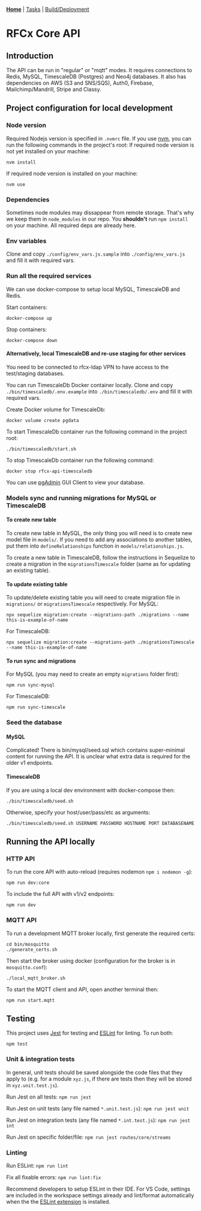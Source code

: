 **[Home](README.md)** | [Tasks](tasks/README.md) | [Build/Deployment](build/README.md)

# RFCx Core API

## Introduction

The API can be run in "regular" or "mqtt" modes. It requires connections to Redis, MySQL, TimescaleDB (Postgres) and Neo4j databases. It also has dependencies on AWS (S3 and SNS/SQS), Auth0, Firebase, Mailchimp/Mandrill, Stripe and Classy.

## Project configuration for local development

### Node version
Required Nodejs version is specified in `.nvmrc` file. If you use [nvm](https://github.com/nvm-sh/nvm), you can run the following commands in the project's root:
If required node version is not yet installed on your machine:
```
nvm install
```
If required node version is installed on your machine:
```
nvm use
```

### Dependencies
Sometimes node modules may dissappear from remote storage. That's why we keep them in `node_modules` in our repo. You **shouldn't** run `npm install` on your machine. All required deps are already here.

### Env variables
Clone and copy `./config/env_vars.js.sample` into `./config/env_vars.js` and fill it with required vars. 

### Run all the required services

We can use docker-compose to setup local MySQL, TimescaleDB and Redis.

Start containers:
```
docker-compose up
```

Stop containers:
```
docker-compose down
```

#### Alternatively, local TimescaleDB and re-use staging for other services

You need to be connected to rfcx-ldap VPN to have access to the test/staging databases.

You can run TimescaleDb Docker container locally.
Clone and copy `./bin/timescaledb/.env.example` into `./bin/timescaledb/.env` and fill it with required vars.

Create Docker volume for TimescaleDb:
```
docker volume create pgdata
```

To start TimescaleDb container run the following command in the project root:
```
./bin/timescaledb/start.sh
```

To stop TimescaleDb container run the following command:
```
docker stop rfcx-api-timescaledb
```

You can use [pgAdmin](https://www.pgadmin.org/download/) GUI Client to view your database.


### Models sync and running migrations for MySQL or TimescaleDB

#### To create new table
To create new table in MySQL, the only thing you will need is to create new model file in `models/`.
If you need to add any associations to another tables, put them into `defineRelationships` function in `models/relationships.js`.

To create a new table in TimescaleDB, follow the instructions in Sequelize to create a migration in the `migrationsTimescale` folder (same as for updating an existing table).

#### To update existing table
To update/delete existing table you will need to create migration file in `migrations/` or `migrationsTimescale` respectively.
For MySQL:
```
npx sequelize migration:create --migrations-path ./migrations --name this-is-example-of-name
```
For TimescaleDB:
```
npx sequelize migration:create --migrations-path ./migrationsTimescale --name this-is-example-of-name
```

#### To run sync and migrations

For MySQL (you may need to create an empty `migrations` folder first):

```
npm run sync-mysql
```

For TimescaleDB:
```
npm run sync-timescale
```

### Seed the database

#### MySQL

Complicated! There is bin/mysql/seed.sql which contains super-minimal content for running the API. It is unclear what extra data is required for the older v1 endpoints.

#### TimescaleDB

If you are using a local dev environment with docker-compose then:

```
./bin/timescaledb/seed.sh
```

Otherwise, specify your host/user/pass/etc as arguments:

```
./bin/timescaledb/seed.sh USERNAME PASSWORD HOSTNAME PORT DATABASENAME
```


## Running the API locally

### HTTP API

To run the core API with auto-reload (requires nodemon  `npm i nodemon -g`):
```
npm run dev:core
```
To include the full API with v1/v2 endpoints:
```
npm run dev
```

### MQTT API

To run a development MQTT broker locally, first generate the required certs:

```
cd bin/mosquitto
./generate_certs.sh
```

Then start the broker using docker (configuration for the broker is in `mosquitto.conf`):

```
./local_mqtt_broker.sh
```

To start the MQTT client and API, open another terminal then:

```
npm run start.mqtt
```

## Testing

This project uses [Jest](https://jestjs.io) for testing and [ESLint](https://eslint.org) for linting. To run both:

```
npm test
```

### Unit &amp; integration tests

In general, unit tests should be saved alongside the code files that they apply to (e.g. for a module `xyz.js`, if there are tests then they will be stored in `xyz.unit.test.js`).

Run Jest on all tests: `npm run jest`

Run Jest on unit tests (any file named `*.unit.test.js`): `npm run jest unit`

Run Jest on integration tests (any file named `*.int.test.js`): `npm run jest int`

Run Jest on specific folder/file: `npm run jest routes/core/streams`

### Linting

Run ESLint: `npm run lint`

Fix all fixable errors: `npm run lint:fix`

Recommend developers to setup ESLint in their IDE. For VS Code, settings are included in the workspace settings already and lint/format automatically when the the [ESLint extension](https://marketplace.visualstudio.com/items?itemName=dbaeumer.vscode-eslint) is installed.


